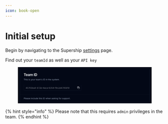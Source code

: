 ```yaml
---
icon: book-open
---
```


# Initial setup

Begin by navigating to the Supership [settings](https://www.supership.is/settings) page.

Find out your `teamId` as well as your `API key`

<figure><img src="../.gitbook/assets/CleanShot 2024-11-14 at 16.10.23.png" alt=""><figcaption></figcaption></figure>

{% hint style="info" %}
Please note that this requires `admin` privileges in the team.
{% endhint %}

